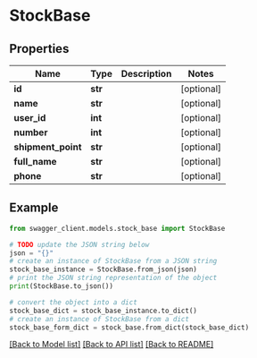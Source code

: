 # StockBase


## Properties

Name | Type | Description | Notes
------------ | ------------- | ------------- | -------------
**id** | **str** |  | [optional] 
**name** | **str** |  | [optional] 
**user_id** | **int** |  | [optional] 
**number** | **int** |  | [optional] 
**shipment_point** | **str** |  | [optional] 
**full_name** | **str** |  | [optional] 
**phone** | **str** |  | [optional] 

## Example

```python
from swagger_client.models.stock_base import StockBase

# TODO update the JSON string below
json = "{}"
# create an instance of StockBase from a JSON string
stock_base_instance = StockBase.from_json(json)
# print the JSON string representation of the object
print(StockBase.to_json())

# convert the object into a dict
stock_base_dict = stock_base_instance.to_dict()
# create an instance of StockBase from a dict
stock_base_form_dict = stock_base.from_dict(stock_base_dict)
```
[[Back to Model list]](../README.md#documentation-for-models) [[Back to API list]](../README.md#documentation-for-api-endpoints) [[Back to README]](../README.md)


